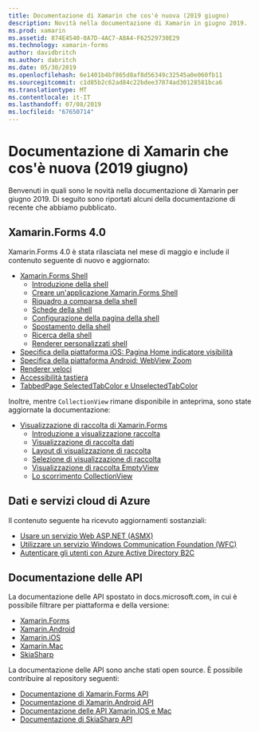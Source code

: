 ```yaml
---
title: Documentazione di Xamarin che cos'è nuova (2019 giugno)
description: Novità nella documentazione di Xamarin in giugno 2019.
ms.prod: xamarin
ms.assetid: 874E4540-0A7D-4AC7-A8A4-F62529730E29
ms.technology: xamarin-forms
author: davidbritch
ms.author: dabritch
ms.date: 05/30/2019
ms.openlocfilehash: 6e1401b4bf865d8af8d56349c32545a0e060fb11
ms.sourcegitcommit: c1d85b2c62ad84c22bdee37874ad30128581bca6
ms.translationtype: MT
ms.contentlocale: it-IT
ms.lasthandoff: 07/08/2019
ms.locfileid: "67650714"
---
```

# <a name="xamarin-docs-whats-new-june-2019"></a>Documentazione di Xamarin che cos'è nuova (2019 giugno)

Benvenuti in quali sono le novità nella documentazione di Xamarin per giugno 2019. Di seguito sono riportati alcuni della documentazione di recente che abbiamo pubblicato.

## <a name="xamarinforms-40"></a>Xamarin.Forms 4.0

Xamarin.Forms 4.0 è stata rilasciata nel mese di maggio e include il contenuto seguente di nuovo e aggiornato:

- [Xamarin.Forms Shell](~/xamarin-forms/app-fundamentals/shell/index.md)
  - [Introduzione della shell](~/xamarin-forms/app-fundamentals/shell/introduction.md)
  - [Creare un'applicazione Xamarin.Forms Shell](~/xamarin-forms/app-fundamentals/shell/create.md)
  - [Riquadro a comparsa della shell](~/xamarin-forms/app-fundamentals/shell/flyout.md)
  - [Schede della shell](~/xamarin-forms/app-fundamentals/shell/tabs.md)
  - [Configurazione della pagina della shell](~/xamarin-forms/app-fundamentals/shell/configuration.md)
  - [Spostamento della shell](~/xamarin-forms/app-fundamentals/shell/navigation.md)
  - [Ricerca della shell](~/xamarin-forms/app-fundamentals/shell/search.md)
  - [Renderer personalizzati shell](~/xamarin-forms/app-fundamentals/shell/customrenderers.md)
- [Specifica della piattaforma iOS: Pagina Home indicatore visibilità](~/xamarin-forms/platform/ios/page-home-indicator.md)
- [Specifica della piattaforma Android: WebView Zoom](~/xamarin-forms/platform/android/webview-zoom-controls.md)
- [Renderer veloci](~/xamarin-forms/internals/fast-renderers.md)
- [Accessibilità tastiera](~/xamarin-forms/app-fundamentals/accessibility/keyboard.md)
- [TabbedPage SelectedTabColor e UnselectedTabColor](~/xamarin-forms/app-fundamentals/navigation/tabbed-page.md)

Inoltre, mentre `CollectionView` rimane disponibile in anteprima, sono state aggiornate la documentazione:

- [Visualizzazione di raccolta di Xamarin.Forms](~/xamarin-forms/user-interface/collectionview/index.md)
  - [Introduzione a visualizzazione raccolta](~/xamarin-forms/user-interface/collectionview/introduction.md)
  - [Visualizzazione di raccolta dati](~/xamarin-forms/user-interface/collectionview/populate-data.md)
  - [Layout di visualizzazione di raccolta](~/xamarin-forms/user-interface/collectionview/layout.md)
  - [Selezione di visualizzazione di raccolta](~/xamarin-forms/user-interface/collectionview/selection.md)
  - [Visualizzazione di raccolta EmptyView](~/xamarin-forms/user-interface/collectionview/emptyview.md)
  - [Lo scorrimento CollectionView](~/xamarin-forms/user-interface/collectionview/scrolling.md)

## <a name="data--azure-cloud-services"></a>Dati e servizi cloud di Azure

Il contenuto seguente ha ricevuto aggiornamenti sostanziali:

- [Usare un servizio Web ASP.NET (ASMX)](~/xamarin-forms/data-cloud/web-services/asmx.md)
- [Utilizzare un servizio Windows Communication Foundation (WFC)](~/xamarin-forms/data-cloud/web-services/wcf.md)
- [Autenticare gli utenti con Azure Active Directory B2C](~/xamarin-forms/data-cloud/authentication/azure-ad-b2c.md)

## <a name="api-docs"></a>Documentazione delle API

La documentazione delle API spostato in docs.microsoft.com, in cui è possibile filtrare per piattaforma e della versione:

- [Xamarin.Forms](xref:Xamarin.Forms)
- [Xamarin.Android](/dotnet/api/?view=xamarinandroid-7.1)
- [Xamarin.iOS](/dotnet/api/?view=xamarin-ios-sdk-12)
- [Xamarin.Mac](/dotnet/api/?view=xamarinmac-3.0)
- [SkiaSharp](xref:SkiaSharp)

La documentazione delle API sono anche stati open source. È possibile contribuire al repository seguenti:

- [Documentazione di Xamarin.Forms API](https://github.com/xamarin/Xamarin.Forms-api-docs)
- [Documentazione di Xamarin.Android API](https://github.com/xamarin/android-api-docs)
- [Documentazione delle API Xamarin.IOS e Mac](https://github.com/xamarin/apple-api-docs)
- [Documentazione di SkiaSharp API](https://github.com/mono/skiasharp-api-docs)
